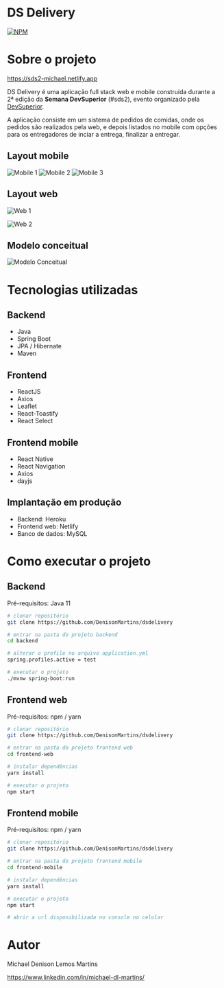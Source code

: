 # DS Delivery
[![NPM](https://img.shields.io/npm/l/react)](https://github.com/DenisonMartins/dsdelivery/blob/main/LICENSE) 

# Sobre o projeto

https://sds2-michael.netlify.app

DS Delivery é uma aplicação full stack web e mobile construída durante a 2ª edição da **Semana DevSuperior** (#sds2), evento organizado pela [DevSuperior](https://devsuperior.com "Site da DevSuperior").

A aplicação consiste em um sistema de pedidos de comidas, onde os pedidos são realizados pela web, e depois listados no mobile com opções para os entregadores de inciar a entrega, finalizar a entregar.

## Layout mobile
![Mobile 1](https://github.com/DenisonMartins/dsdelivery/blob/main/assets/telaPrincipalMobile-min.png) ![Mobile 2](https://github.com/DenisonMartins/dsdelivery/blob/main/assets/listagemPedidosMobile.png) ![Mobile 3](https://github.com/DenisonMartins/dsdelivery/blob/main/assets/pedidoMobile-min.png)

## Layout web
![Web 1](https://github.com/DenisonMartins/dsdelivery/blob/main/assets/telaPrincipal-min.png)

![Web 2](https://github.com/DenisonMartins/dsdelivery/blob/main/assets/telaPedidos-min.png)

## Modelo conceitual
![Modelo Conceitual](https://github.com/DenisonMartins/dsdelivery/blob/main/assets/modelo-conceitual-min.png)

# Tecnologias utilizadas
## Backend
- Java
- Spring Boot
- JPA / Hibernate
- Maven
## Frontend
- ReactJS
- Axios
- Leaflet
- React-Toastify
- React Select
## Frontend mobile
- React Native
- React Navigation
- Axios
- dayjs
## Implantação em produção
- Backend: Heroku
- Frontend web: Netlify
- Banco de dados: MySQL

# Como executar o projeto

## Backend
Pré-requisitos: Java 11

```bash
# clonar repositório
git clone https://github.com/DenisonMartins/dsdelivery

# entrar na pasta do projeto backend
cd backend

# alterar o profile no arquivo application.yml
spring.profiles.active = test

# executar o projeto
./mvnw spring-boot:run
```

## Frontend web
Pré-requisitos: npm / yarn

```bash
# clonar repositório
git clone https://github.com/DenisonMartins/dsdelivery

# entrar na pasta do projeto frontend web
cd frontend-web

# instalar dependências
yarn install

# executar o projeto
npm start
```

## Frontend mobile
Pré-requisitos: npm / yarn

```bash
# clonar repositório
git clone https://github.com/DenisonMartins/dsdelivery

# entrar na pasta do projeto frontend mobile
cd frontend-mobile

# instalar dependências
yarn install

# executar o projeto
npm start

# abrir a url disponibilizada no console no celular
```

# Autor

Michael Denison Lemos Martins

https://www.linkedin.com/in/michael-dl-martins/
